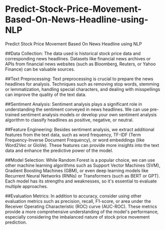 # Predict-Stock-Price-Movement-Based-On-News-Headline-using-NLP
Predict Stock Price Movement Based On News Headline using NLP


##Data Collection:
The data used is historical stock price data and corresponding news headlines. Datasets like financial news archives or APIs from financial news websites (such as Bloomberg, Reuters, or Yahoo Finance) can be valuable sources.

##Text Preprocessing:
Text preprocessing is crucial to prepare the news headlines for analysis. Techniques such as removing stop words, stemming or lemmatization, handling special characters, and dealing with misspellings can improve the quality of the text data.

##Sentiment Analysis:
Sentiment analysis plays a significant role in understanding the sentiment conveyed in news headlines. We can use pre-trained sentiment analysis models or develop your own sentiment analysis algorithm to classify headlines as positive, negative, or neutral.

##Feature Engineering:
Besides sentiment analysis, we extract additional features from the text data, such as word frequency, TF-IDF (Term Frequency-Inverse Document Frequency), or word embeddings (like Word2Vec or GloVe). These features can provide more insights into the text data and enhance the predictive power of the model.

##Model Selection:
While Random Forest is a popular choice, we can use other machine learning algorithms such as Support Vector Machines (SVM), Gradient Boosting Machines (GBM), or even deep learning models like Recurrent Neural Networks (RNNs) or Transformers (such as BERT or GPT). Each model has its strengths and weaknesses, so it's essential to evaluate multiple approaches.

##Evaluation Metrics:
In addition to accuracy, consider using other evaluation metrics such as precision, recall, F1-score, or area under the Receiver Operating Characteristic (ROC) curve (AUC-ROC). These metrics provide a more comprehensive understanding of the model's performance, especially considering the imbalanced nature of stock price movement prediction.
